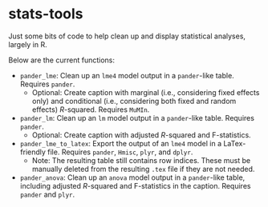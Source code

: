 # stats-tools
Just some bits of code to help clean up and display statistical analyses, largely in R.

Below are the current functions:
* `pander_lme`: Clean up an `lme4` model output in a `pander`-like table. Requires `pander`.
    + Optional: Create caption with marginal (i.e., considering fixed effects only) and conditional (i.e., considering both fixed and random effects) *R*-squared. Requires `MuMIn`.
* `pander_lm`: Clean up an `lm` model output in a `pander`-like table. Requires `pander`.
    + Optional: Create caption with adjusted *R*-squared and F-statistics.
* `pander_lme_to_latex`: Export the output of an `lme4` model in a LaTex-friendly file. Requires `pander`, `Hmisc`, `plyr`, and `dplyr`.
    + Note: The resulting table still contains row indices. These must be manually deleted from the resulting `.tex` file if they are not needed.
* `pander_anova`: Clean up an `anova` model output in a `pander`-like table, including adjusted *R*-squared and F-statistics in the caption. Requires `pander` and `plyr`.
